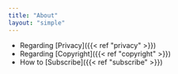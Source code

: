 ```yaml
---
title: "About"
layout: "simple"
---
```


- Regarding [Privacy]({{< ref "privacy" >}})
- Regarding [Copyright]({{< ref "copyright" >}})
- How to [Subscribe]({{< ref "subscribe" >}})
